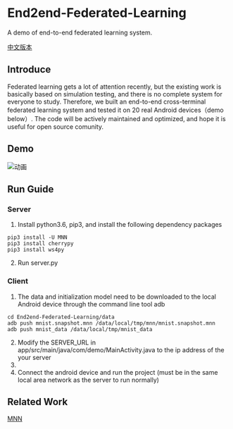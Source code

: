 # End2end-Federated-Learning
A demo of end-to-end federated learning system.

[中文版本](https://github.com/UbiquitousLearning/End2end-Federated-Learning/blob/main/README_CN.md)

## Introduce

Federated learning gets a lot of attention recently, but the existing work is basically based on simulation testing, and there is no complete system for everyone to study. Therefore, we built an end-to-end cross-terminal federated learning system and tested it on 20 real Android devices（demo below）. The code will be actively maintained and optimized, and hope it is useful for open source comunity.

## Demo

![动画](https://user-images.githubusercontent.com/38753457/119244767-65187900-bba6-11eb-8bc6-8b9bf0d7f4d8.gif)

## Run Guide

### Server

1. Install python3.6, pip3, and install the following dependency packages

```
pip3 install -U MNN
pip3 install cherrypy
pip3 install ws4py
```

2. Run server.py

### Client
1. The data and initialization model need to be downloaded to the local Android device through the command line tool adb

```
cd End2end-Federated-Learning/data
adb push mnist.snapshot.mnn /data/local/tmp/mnn/mnist.snapshot.mnn
adb push mnist_data /data/local/tmp/mnist_data
```

2. Modify the SERVER_URL in app/src/main/java/com/demo/MainActivity.java to the ip address of the your server
3. 
4. Connect the android device and run the project (must be in the same local area network as the server to run normally)


## Related Work

[MNN](https://github.com/alibaba/MNN)
